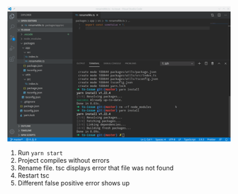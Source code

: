 ![Alt Text](steps.gif)

1. Run ```yarn start```
2. Project compiles without errors
3. Rename file. tsc displays error that file was not found
4. Restart tsc
5. Different false positive error shows up